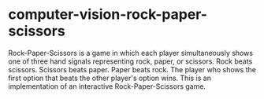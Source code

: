 # computer-vision-rock-paper-scissors
Rock-Paper-Scissors is a game in which each player simultaneously shows one of three hand signals representing rock, paper, or scissors. Rock beats scissors. Scissors beats paper. Paper beats rock.  The player who shows the first option that beats the other player's option wins.  This is an implementation of an interactive Rock-Paper-Scissors game.
